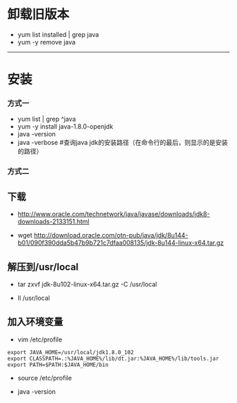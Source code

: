 
# 卸载旧版本
- yum list installed | grep java
- yum -y remove java
-----------
# 安装
### 方式一
- yum list | grep ^java
- yum -y install java-1.8.0-openjdk
- java -version
- java -verbose #查询java jdk的安装路径（在命令行的最后，则显示的是安装的路径）
### 方式二
## 下载
- http://www.oracle.com/technetwork/java/javase/downloads/jdk8-downloads-2133151.html

- wget http://download.oracle.com/otn-pub/java/jdk/8u144-b01/090f390dda5b47b9b721c7dfaa008135/jdk-8u144-linux-x64.tar.gz

## 解压到/usr/local
- tar zxvf jdk-8u102-linux-x64.tar.gz -C /usr/local

- ll /usr/local

## 加入环境变量
- vim /etc/profile
``` 
export JAVA_HOME=/usr/local/jdk1.8.0_102
export CLASSPATH=.:%JAVA_HOME%/lib/dt.jar:%JAVA_HOME%/lib/tools.jar
export PATH=$PATH:$JAVA_HOME/bin
```
- source /etc/profile

- java -version

